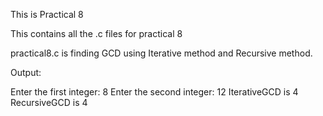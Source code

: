 This is Practical 8


This contains all the .c files for practical 8


practical8.c is finding GCD using Iterative method and Recursive method.


Output:

Enter the first integer: 8
Enter the second integer: 12
IterativeGCD is 4
RecursiveGCD is 4
